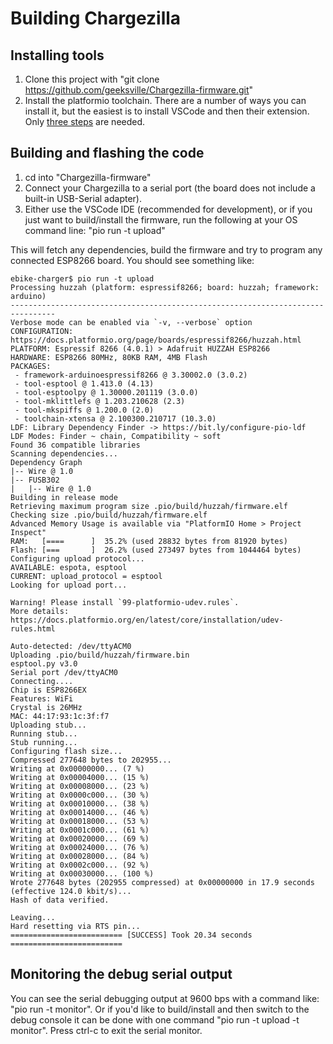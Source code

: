 # Building Chargezilla

## Installing tools

1. Clone this project with "git clone https://github.com/geeksville/Chargezilla-firmware.git"
2. Install the platformio toolchain.  There are a number of ways you can install it, but the easiest is to install VSCode and then their extension.  Only [three steps](https://platformio.org/install/ide?install=vscode) are needed.

## Building and flashing the code

1. cd into "Chargezilla-firmware"
2. Connect your Chargezilla to a serial port (the board does not include a built-in USB-Serial adapter).
3. Either use the VSCode IDE (recommended for development), or if you just want to build/install the firmware, run the following at your OS command line: "pio run -t upload"

This will fetch any dependencies, build the firmware and try to program any connected ESP8266 board.  You should see something like:

```
ebike-charger$ pio run -t upload
Processing huzzah (platform: espressif8266; board: huzzah; framework: arduino)
--------------------------------------------------------------------------------
Verbose mode can be enabled via `-v, --verbose` option
CONFIGURATION: https://docs.platformio.org/page/boards/espressif8266/huzzah.html
PLATFORM: Espressif 8266 (4.0.1) > Adafruit HUZZAH ESP8266
HARDWARE: ESP8266 80MHz, 80KB RAM, 4MB Flash
PACKAGES: 
 - framework-arduinoespressif8266 @ 3.30002.0 (3.0.2) 
 - tool-esptool @ 1.413.0 (4.13) 
 - tool-esptoolpy @ 1.30000.201119 (3.0.0) 
 - tool-mklittlefs @ 1.203.210628 (2.3) 
 - tool-mkspiffs @ 1.200.0 (2.0) 
 - toolchain-xtensa @ 2.100300.210717 (10.3.0)
LDF: Library Dependency Finder -> https://bit.ly/configure-pio-ldf
LDF Modes: Finder ~ chain, Compatibility ~ soft
Found 36 compatible libraries
Scanning dependencies...
Dependency Graph
|-- Wire @ 1.0
|-- FUSB302
|   |-- Wire @ 1.0
Building in release mode
Retrieving maximum program size .pio/build/huzzah/firmware.elf
Checking size .pio/build/huzzah/firmware.elf
Advanced Memory Usage is available via "PlatformIO Home > Project Inspect"
RAM:   [====      ]  35.2% (used 28832 bytes from 81920 bytes)
Flash: [===       ]  26.2% (used 273497 bytes from 1044464 bytes)
Configuring upload protocol...
AVAILABLE: espota, esptool
CURRENT: upload_protocol = esptool
Looking for upload port...

Warning! Please install `99-platformio-udev.rules`. 
More details: https://docs.platformio.org/en/latest/core/installation/udev-rules.html

Auto-detected: /dev/ttyACM0
Uploading .pio/build/huzzah/firmware.bin
esptool.py v3.0
Serial port /dev/ttyACM0
Connecting....
Chip is ESP8266EX
Features: WiFi
Crystal is 26MHz
MAC: 44:17:93:1c:3f:f7
Uploading stub...
Running stub...
Stub running...
Configuring flash size...
Compressed 277648 bytes to 202955...
Writing at 0x00000000... (7 %)
Writing at 0x00004000... (15 %)
Writing at 0x00008000... (23 %)
Writing at 0x0000c000... (30 %)
Writing at 0x00010000... (38 %)
Writing at 0x00014000... (46 %)
Writing at 0x00018000... (53 %)
Writing at 0x0001c000... (61 %)
Writing at 0x00020000... (69 %)
Writing at 0x00024000... (76 %)
Writing at 0x00028000... (84 %)
Writing at 0x0002c000... (92 %)
Writing at 0x00030000... (100 %)
Wrote 277648 bytes (202955 compressed) at 0x00000000 in 17.9 seconds (effective 124.0 kbit/s)...
Hash of data verified.

Leaving...
Hard resetting via RTS pin...
========================= [SUCCESS] Took 20.34 seconds =========================
```

## Monitoring the debug serial output

You can see the serial debugging output at 9600 bps with a command like: "pio run -t monitor".  Or if you'd like to build/install and then switch to the debug console it can be done with one command "pio run -t upload -t monitor".  Press ctrl-c to exit the serial monitor.

